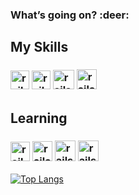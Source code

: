 <h3> What’s going on? :deer: </h3> 
<h2> My Skills </h2>
<h3> <img src="https://image.flaticon.com/icons/png/512/1216/1216733.png" alt="rails" width="30" height="30"></img>
<img src="https://storagemisellf.blob.core.windows.net/images/logo/skills/css-logo.png" alt="rails" width="30" height="30"></img>
<img src="https://coursekaro.in/wp-content/uploads/2019/10/ck-javascript.png" alt="rails" width="34" height="31"></img>
<img src="https://icon-library.com/images/c-programming-icon/c-programming-icon-14.jpg" alt="rails" width="32" height="32"></img>

</h3>


<h2> Learning  </h2>
<h3>
 <img src="https://br.vuejs.org//images/logo.png" alt="rails" width="31" height="31"></img>
<img src="https://cdn3.iconfinder.com/data/icons/popular-services-brands/512/angular-js-512.png" alt="rails" width="32" height="32"></img>
<img src="https://www.flaticon.com/svg/vstatic/svg/331/331396.svg?token=exp=1620784545~hmac=b5bd1c3a565dcf2ef10c049138868b66" alt="rails" width="33" height="33" ></img>
<img src="https://cdn3.iconfinder.com/data/icons/social-media-2169/24/social_media_social_media_logo_git-256.png" alt="rails" width="33" height="33"></img>
</h3>

<!--
**giovaneaguiar/giovaneaguiar** is a ✨ _special_ ✨ repository because its `README.md` (this file) appears on your GitHub profile.

Here are some ideas to get you started:

- 🔭 I’m currently working on ...
- 🌱 I’m currently learning ...
- 👯 I’m looking to collaborate on ...
- 🤔 I’m looking for help with ...
- 💬 Ask me about ...
- 📫 How to reach me: ...
- 😄 Pronouns: ...
- ⚡ Fun fact: ...
-->

[![Top Langs](https://github-readme-stats.vercel.app/api/top-langs/?username=giovaneaguiar&layout=compact&theme=dark)](https://github.com/anuraghazra/github-readme-stats)
